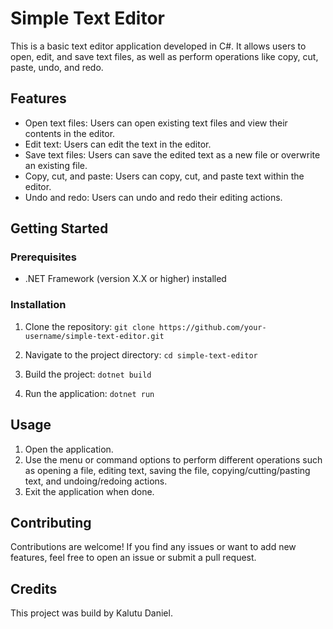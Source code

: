 # Simple Text Editor
This is a basic text editor application developed in C#. It allows users to open, edit, and save text files, as well as perform operations like copy, cut, paste, undo, and redo.

## Features
- Open text files: Users can open existing text files and view their contents in the editor.
- Edit text: Users can edit the text in the editor.
- Save text files: Users can save the edited text as a new file or overwrite an existing file.
- Copy, cut, and paste: Users can copy, cut, and paste text within the editor.
- Undo and redo: Users can undo and redo their editing actions.

## Getting Started

### Prerequisites
- .NET Framework (version X.X or higher) installed

### Installation
1. Clone the repository:
```git clone https://github.com/your-username/simple-text-editor.git```

2. Navigate to the project directory:
```cd simple-text-editor```

3. Build the project:
```dotnet build```

4. Run the application:
```dotnet run```

## Usage
1. Open the application.
2. Use the menu or command options to perform different operations such as opening a file, editing text, saving the file, copying/cutting/pasting text, and undoing/redoing actions.
3. Exit the application when done.

## Contributing
Contributions are welcome! If you find any issues or want to add new features, feel free to open an issue or submit a pull request.

## Credits 
This project was build by Kalutu Daniel.


